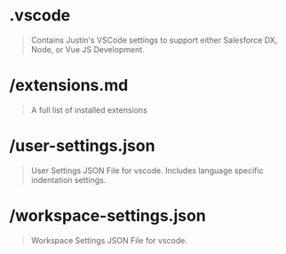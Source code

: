 # .vscode

> Contains Justin's VSCode settings to support either Salesforce DX, Node, or Vue JS Development.

# /extensions.md

> A full list of installed extensions

# /user-settings.json

> User Settings JSON File for vscode. Includes language specific indentation settings.

# /workspace-settings.json

> Workspace Settings JSON File for vscode.

